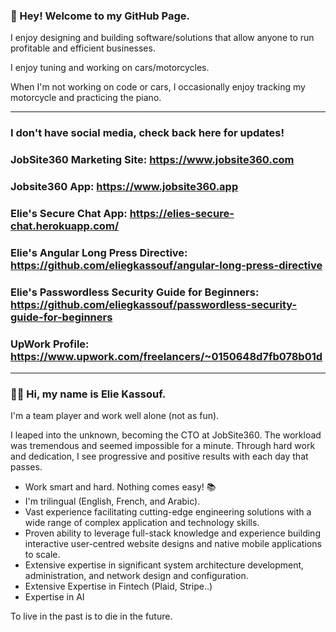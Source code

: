### 👋 Hey! Welcome to my GitHub Page.

I enjoy designing and building software/solutions that allow anyone to run profitable and efficient businesses.

I enjoy tuning and working on cars/motorcycles. 

When I'm not working on code or cars, I occasionally enjoy tracking my motorcycle and practicing the piano.

----------------------------
### I don't have social media, check back here for updates!
### JobSite360 Marketing Site: https://www.jobsite360.com
### Jobsite360 App: https://www.jobsite360.app
### Elie's Secure Chat App: https://elies-secure-chat.herokuapp.com/
### Elie's Angular Long Press Directive: https://github.com/eliegkassouf/angular-long-press-directive
### Elie's Passwordless Security Guide for Beginners: https://github.com/eliegkassouf/passwordless-security-guide-for-beginners
### UpWork Profile: https://www.upwork.com/freelancers/~0150648d7fb078b01d
----------------------------

### 🙋‍♂️ Hi, my name is Elie Kassouf.

I'm a team player and work well alone (not as fun). 

I leaped into the unknown, becoming the CTO at JobSite360. The workload was tremendous and seemed impossible for a minute. Through hard work and dedication, I see progressive and positive results with each day that passes. 

- Work smart and hard. Nothing comes easy! 📚
- I'm trilingual (English, French, and Arabic).
- Vast experience facilitating cutting-edge engineering solutions with a wide range of complex application and technology skills.
- Proven ability to leverage full-stack knowledge and experience building interactive user-centred website designs and native mobile applications to scale.
- Extensive expertise in significant system architecture development, administration, and network design and configuration.
- Extensive Expertise in Fintech (Plaid, Stripe..)
- Expertise in AI


To live in the past is to die in the future.
